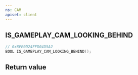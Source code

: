 ```yaml
---
ns: CAM
apiset: client
---
```

## IS_GAMEPLAY_CAM_LOOKING_BEHIND

```c
// 0x8FE0D24FFD04D5A2
BOOL IS_GAMEPLAY_CAM_LOOKING_BEHIND();
```



## Return value